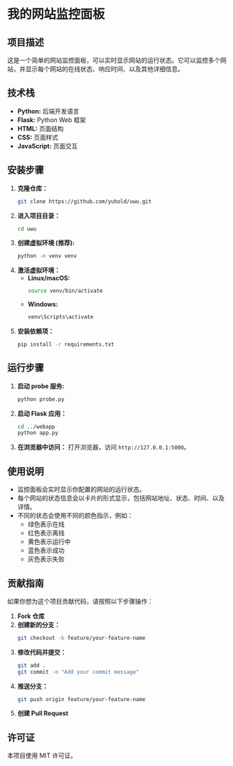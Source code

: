 # 我的网站监控面板

## 项目描述

这是一个简单的网站监控面板，可以实时显示网站的运行状态。它可以监控多个网站，并显示每个网站的在线状态、响应时间、以及其他详细信息。

## 技术栈

*   **Python:** 后端开发语言
*   **Flask:** Python Web 框架
*   **HTML:** 页面结构
*   **CSS:** 页面样式
*   **JavaScript:** 页面交互

## 安装步骤

1.  **克隆仓库：**
    ```bash
    git clone https://github.com/yuhold/uwu.git
    ```
2.  **进入项目目录：**
    ```bash
    cd uwu
    ```
3.  **创建虚拟环境 (推荐):**
    ```bash
    python -m venv venv
    ```
4.  **激活虚拟环境：**
    *   **Linux/macOS:**
        ```bash
        source venv/bin/activate
        ```
    *   **Windows:**
        ```bash
        venv\Scripts\activate
        ```
5.  **安装依赖项：**
    ```bash
    pip install -r requirements.txt
    ```

## 运行步骤

1.  **启动 probe 服务:**
    ```bash
    python probe.py
    ```

2.  **启动 Flask 应用：**
    ```bash
    cd ../webapp
    python app.py
    ```

3.  **在浏览器中访问：**
    打开浏览器，访问 `http://127.0.0.1:5000`。

## 使用说明

*   监控面板会实时显示你配置的网站的运行状态。
*   每个网站的状态信息会以卡片的形式显示，包括网站地址、状态、时间、以及详情。
*   不同的状态会使用不同的颜色指示，例如：
    *   绿色表示在线
    *   红色表示离线
    *   黄色表示运行中
    *   蓝色表示成功
    *   灰色表示失败

## 贡献指南

如果你想为这个项目贡献代码，请按照以下步骤操作：

1.  **Fork 仓库**
2.  **创建新的分支：**
    ```bash
    git checkout -b feature/your-feature-name
    ```
3.  **修改代码并提交：**
    ```bash
    git add .
    git commit -m "Add your commit message"
    ```
4.  **推送分支：**
    ```bash
    git push origin feature/your-feature-name
    ```
5.  **创建 Pull Request**

## 许可证

本项目使用 MIT 许可证。
